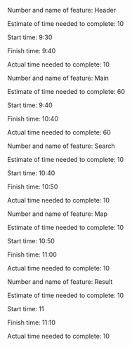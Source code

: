 
Number and name of feature: Header

Estimate of time needed to complete: 10

Start time: 9:30

Finish time: 9:40

Actual time needed to complete: 10


Number and name of feature: Main

Estimate of time needed to complete:  60

Start time: 9:40

Finish time: 10:40

Actual time needed to complete: 60


Number and name of feature: Search

Estimate of time needed to complete: 10

Start time: 10:40

Finish time: 10:50

Actual time needed to complete: 10    




Number and name of feature: Map

Estimate of time needed to complete: 10

Start time: 10:50

Finish time: 11:00

Actual time needed to complete: 10


Number and name of feature: Result

Estimate of time needed to complete: 10

Start time: 11

Finish time: 11:10

Actual time needed to complete: 10
